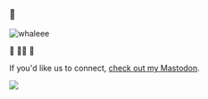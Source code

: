 ### 👋

![whaleee](https://media.giphy.com/media/mW05nwEyXLP0Y/giphy.gif)

🦄 🏳️‍🌈 🐶

If you'd like us to connect, [check out my Mastodon](https://hachyderm.io/@milica_m).

![](https://media.giphy.com/media/51XVqRxtB4jqo/giphy.gif)
